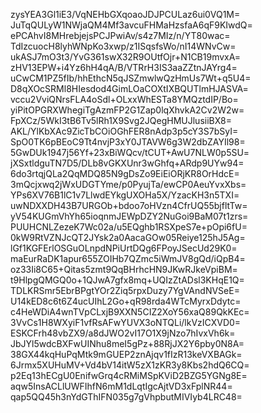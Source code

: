 zysYEA3Gl1iE3/VqNEHbGXqoaoJDJPCULaz6ui0VQ1M=
JuTqQULyW1NWjaQM4Mf3avcuFHMaHzsfaA6qF9KIwdQ=
ePCAhvI8MHrebjejsPCJPwiAv/s4z7MIz/n/YT80wac=
TdIzcuocH8lyhWNpKo3xwp/z1ISqsfsWo/nI14WNvCw=
ukASJ7mO3t3/YvG361swX32R9OUtfOjr+N1CB19mvxA=
zHV13EPW+i4Yz6hH4qA/B/VTRrH3IS3aaZZtnJAYrg4=
uCwCM1PZ5fIb/hhEthcN5qJSZmwlwQzHmUs7Wt+q5U4=
D8qXOcSRMl8HIesdod4GimLOaCOXtIXBQUTlmHJASVA=
vccu2VviQNrsFLA4oSdl+OLxxWhESTa8YMQztdIP/Bo=
yiPitOPGRXWhegiTgAzmFP2G1Zap0lqXhvkA2Cv2W2w=
FpXCz/5WkI3tB6Tv5lRh1X9Svg2JQegHMUJlusiiBX8=
AKL/YlKbXAc9ZicTbCOiOGhFER8nAdp3p5cY3S7bSyI=
SpO0TK6pBEoC9Tt4nvjP3xY0JTAVW6g3W2dbZAYIl98=
5GwDUk1947j56Yf+23xBiWQcv/tCUT+AwU7NLW0p5SU=
jXSxtldguTN7D5/DLb8vGKXUnr3wGhfq+ARdp9UYw94=
6do3rtqjQLa2QqMDQ85N9gDsZo9EiEiORjKR8OrHdcE=
3mQcjxwq2jWxUDGTYme/p0PyujTa/ewCP0AeuYvxXbs=
YPs6XV76B1lC1v7LlwdEYkgUXOHa5X/YzacKH3n5TXI=
uwNDXXDH43B7URGOb+bdoo7oHVzn4CfrUQ55bjfltTw=
yV54KUGmVhYh65ioqnmJEWpDZY2NuGoi9BaM07t1zrs=
PUUHCNLZezeK7Wc02a/u5EQghb1RSXpeS7e+pOpi6fU=
0kW9RtVZNJcQT2JYsk2a0AacaGOw05Reiye125hJ5Ag=
lGf1KGFErlOSGuOLnpdNPiUrtDQg6FPoyJSecUd29K0=
maEurRaDK1apur655ZOIHb7QZmc5iWmJV8gQd/iQpB4=
oz33Ii8C65+Qitas5zmt9QqBHrhcHN9JKwRJkeVpiBM=
t9HlpgQMGQ0o+1QJwA7gfx8mq+UQIzZtADsl3KHqE1Q=
TDLKRSmr5EbrBPgtYOr2Ziq5rpxDuzy7YgVAndNVSeE=
U14kED8c6t6Z4ucUIhL2Go+qR98rda4WTcMyrxDdytc=
c4HeWDiA4wnTVpCLxjB9XXN5CIZ2XoY56xaQ89QkKEc=
3VvCs1H8WXyiF1vfRsAFwYUVX3oNTQLi/lkVzICXVD0=
ESKCFrh48vbZX9/a8dJWO2vI17O1X9jNzo7hIvxVh6k=
JbJYl5wdcBXFwUINhu8meI5gPz+88RjJX2Y6pby0N8A=
38GX44kqHuPqMtk9mGUEP2znAjqv1fIzR13keVXBAGk=
6Jrmx5XUHuMV+Vd4bV14itW5zX1zKR3y8Kbs2hdQ6CQ=
p2Eq13hECgU0EnifwGrq4cRMiMSpKViD2BZG5YGNg8E=
aqw5InsACLlUWFIhfN6mM1dLqtIgcAjtVD3xFplNR44=
qap5QQ45h3nYdGThIFN035g7gVhpbutMIVIyb4LRC48=

